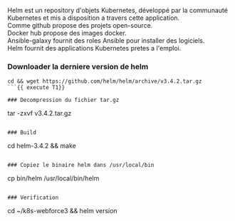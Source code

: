 Helm est un repository d'objets Kubernetes, développé par la communauté Kubernetes
et mis a disposition a travers cette application.   
Comme github propose des projets open-source.  
Docker hub propose des images docker.   
Ansible-galaxy fournit des roles Ansible pour installer des logiciels.  
Helm fournit des applications Kubernetes pretes a l'emploi.

### Downloader la derniere version de helm 
```
cd && wget https://github.com/helm/helm/archive/v3.4.2.tar.gz
```{{ execute T1}}

### Decompression du fichier tar.gz
```
tar -zxvf v3.4.2.tar.gz
```{{ execute T1 }}

### Build 
```
cd helm-3.4.2 && make 
```{{ execute T1}}

### Copiez le binaire helm dans /usr/local/bin
```
cp bin/helm /usr/local/bin/helm
```{{ execute T1}}

### Verification 
```
cd ~/k8s-webforce3 && helm version 
```{{ execute T1 }}




 

